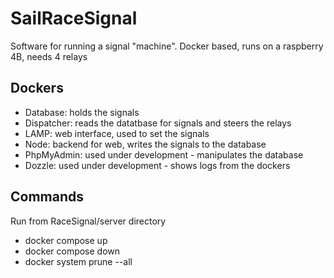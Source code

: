 # SailRaceSignal

Software for running a signal "machine".
Docker based, runs on a raspberry 4B, needs 4 relays

## Dockers

- Database: holds the signals
- Dispatcher: reads the datatbase for signals and steers the relays
- LAMP: web interface, used to set the signals
- Node: backend for web, writes the signals to the database
- PhpMyAdmin: used under development - manipulates the database
- Dozzle: used under development - shows logs from the dockers

## Commands

Run from RaceSignal/server directory

- docker compose up
- docker compose down
- docker system prune --all
